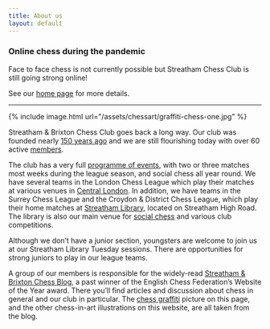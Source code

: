 ```yaml
---
title: About us
layout: default
---
```


### Online chess during the pandemic

Face to face chess is not currently possible but Streatham Chess Club is still going strong online!

See our [home page](http://streathamchess.org.uk/) for more details.

<hr>

<div class="clearfix"></div>

{% include image.html url="/assets/chessart/graffiti-chess-one.jpg" %}

Streatham & Brixton Chess Club goes back a long way. Our club was founded nearly [150 years ago](/clubhistory/index.html) and we are still flourishing today with over 60 active [members](/members.html).

The club has a very full [programme of events](/calendar/index.html), with two or three matches most weeks during the league season, and social chess all year round. We have several teams in the London Chess League which play their matches at various venues in [Central London](/about/venues.html). In addition, we have teams in the Surrey Chess League and the Croydon & District Chess League, which play their home matches at [Streatham Library](/about/venues.html#woodfield-grove), located on Streatham High Road. The library is also our main venue for [social chess](/about/venues.html#whitelion) and various club competitions.

Although we don’t have a junior section, youngsters are welcome to join us at our Streatham Library Tuesday sessions. There are opportunities for strong juniors to play in our league teams.

A group of our members is responsible for the widely-read [Streatham & Brixton Chess Blog](http://streathambrixtonchess.blogspot.com/), a past winner of the English Chess Federation’s Website of the Year award. There you’ll find articles and discussion about chess in general and our club in particular. The [chess graffiti](http://streathambrixtonchess.blogspot.com/2009/06/chess-graffiti.html) picture on this page, and the other chess-in-art illustrations on this website, are all taken from the blog.



